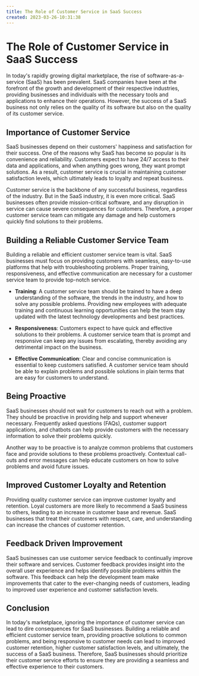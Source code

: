 ```yaml
---
title: The Role of Customer Service in SaaS Success 
created: 2023-03-26-10:31:38
---
```


# The Role of Customer Service in SaaS Success

In today's rapidly growing digital marketplace, the rise of software-as-a-service (SaaS) has been prevalent. SaaS companies have been at the forefront of the growth and development of their respective industries, providing businesses and individuals with the necessary tools and applications to enhance their operations. However, the success of a SaaS business not only relies on the quality of its software but also on the quality of its customer service. 

## Importance of Customer Service

SaaS businesses depend on their customers' happiness and satisfaction for their success. One of the reasons why SaaS has become so popular is its convenience and reliability. Customers expect to have 24/7 access to their data and applications, and when anything goes wrong, they want prompt solutions. As a result, customer service is crucial in maintaining customer satisfaction levels, which ultimately leads to loyalty and repeat business.

Customer service is the backbone of any successful business, regardless of the industry. But in the SaaS industry, it is even more critical. SaaS businesses often provide mission-critical software, and any disruption in service can cause severe consequences for customers. Therefore, a proper customer service team can mitigate any damage and help customers quickly find solutions to their problems.

## Building a Reliable Customer Service Team

Building a reliable and efficient customer service team is vital. SaaS businesses must focus on providing customers with seamless, easy-to-use platforms that help with troubleshooting problems. Proper training, responsiveness, and effective communication are necessary for a customer service team to provide top-notch service.

* **Training**: A customer service team should be trained to have a deep understanding of the software, the trends in the industry, and how to solve any possible problems. Providing new employees with adequate training and continuous learning opportunities can help the team stay updated with the latest technology developments and best practices.

* **Responsiveness**: Customers expect to have quick and effective solutions to their problems. A customer service team that is prompt and responsive can keep any issues from escalating, thereby avoiding any detrimental impact on the business.

* **Effective Communication**: Clear and concise communication is essential to keep customers satisfied. A customer service team should be able to explain problems and possible solutions in plain terms that are easy for customers to understand.

## Being Proactive

SaaS businesses should not wait for customers to reach out with a problem. They should be proactive in providing help and support whenever necessary. Frequently asked questions (FAQs), customer support applications, and chatbots can help provide customers with the necessary information to solve their problems quickly. 

Another way to be proactive is to analyze common problems that customers face and provide solutions to these problems proactively. Contextual call-outs and error messages can help educate customers on how to solve problems and avoid future issues.

## Improved Customer Loyalty and Retention

Providing quality customer service can improve customer loyalty and retention. Loyal customers are more likely to recommend a SaaS business to others, leading to an increase in customer base and revenue. SaaS businesses that treat their customers with respect, care, and understanding can increase the chances of customer retention.

## Feedback Driven Improvement

SaaS businesses can use customer service feedback to continually improve their software and services. Customer feedback provides insight into the overall user experience and helps identify possible problems within the software. This feedback can help the development team make improvements that cater to the ever-changing needs of customers, leading to improved user experience and customer satisfaction levels.

## Conclusion

In today's marketplace, ignoring the importance of customer service can lead to dire consequences for SaaS businesses. Building a reliable and efficient customer service team, providing proactive solutions to common problems, and being responsive to customer needs can lead to improved customer retention, higher customer satisfaction levels, and ultimately, the success of a SaaS business. Therefore, SaaS businesses should prioritize their customer service efforts to ensure they are providing a seamless and effective experience to their customers.
